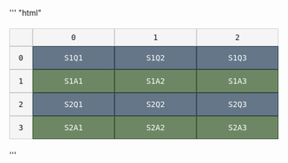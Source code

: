 ''' "html"
<div style="font-family: monospace; margin: 20px 0;">
  <div style="display: flex;">
    <div style="width: 40px; height: 30px; border: 1px solid #ccc; display: flex; justify-content: center; align-items: center; background: #f5f5f5;">
      <!-- Empty corner cell -->
    </div>
    <div style="display: flex;">
      <div style="width: 146px; height: 30px; border: 1px solid #ccc; display: flex; justify-content: center; align-items: center; background: #f5f5f5;">0</div>
      <div style="width: 146px; height: 30px; border: 1px solid #ccc; display: flex; justify-content: center; align-items: center; background: #f5f5f5;">1</div>
      <div style="width: 146px; height: 30px; border: 1px solid #ccc; display: flex; justify-content: center; align-items: center; background: #f5f5f5;">2</div>
    </div>
  </div>
  
  <div style="display: flex;">
    <div style="width: 40px; height: 40px; border: 1px solid #ccc; display: flex; justify-content: center; align-items: center; background: #f5f5f5;">0</div>
    <div style="display: flex;">
      <div style="width: 146px; height: 40px; border: 1px solid #314354; display: flex; justify-content: center; align-items: center; background: #647687; color: white;">S1Q1</div>
      <div style="width: 146px; height: 40px; border: 1px solid #314354; display: flex; justify-content: center; align-items: center; background: #647687; color: white;">S1Q2</div>
      <div style="width: 146px; height: 40px; border: 1px solid #314354; display: flex; justify-content: center; align-items: center; background: #647687; color: white;">S1Q3</div>
    </div>
  </div>
  
  <div style="display: flex;">
    <div style="width: 40px; height: 40px; border: 1px solid #ccc; display: flex; justify-content: center; align-items: center; background: #f5f5f5;">1</div>
    <div style="display: flex;">
      <div style="width: 146px; height: 40px; border: 1px solid #3A5431; display: flex; justify-content: center; align-items: center; background: #6d8764; color: white;">S1A1</div>
      <div style="width: 146px; height: 40px; border: 1px solid #3A5431; display: flex; justify-content: center; align-items: center; background: #6d8764; color: white;">S1A2</div>
      <div style="width: 146px; height: 40px; border: 1px solid #3A5431; display: flex; justify-content: center; align-items: center; background: #6d8764; color: white;">S1A3</div>
    </div>
  </div>
  
  <div style="display: flex;">
    <div style="width: 40px; height: 40px; border: 1px solid #ccc; display: flex; justify-content: center; align-items: center; background: #f5f5f5;">2</div>
    <div style="display: flex;">
      <div style="width: 146px; height: 40px; border: 1px solid #314354; display: flex; justify-content: center; align-items: center; background: #647687; color: white;">S2Q1</div>
      <div style="width: 146px; height: 40px; border: 1px solid #314354; display: flex; justify-content: center; align-items: center; background: #647687; color: white;">S2Q2</div>
      <div style="width: 146px; height: 40px; border: 1px solid #314354; display: flex; justify-content: center; align-items: center; background: #647687; color: white;">S2Q3</div>
    </div>
  </div>
  
  <div style="display: flex;">
    <div style="width: 40px; height: 40px; border: 1px solid #ccc; display: flex; justify-content: center; align-items: center; background: #f5f5f5;">3</div>
    <div style="display: flex;">
      <div style="width: 146px; height: 40px; border: 1px solid #3A5431; display: flex; justify-content: center; align-items: center; background: #6d8764; color: white;">S2A1</div>
      <div style="width: 146px; height: 40px; border: 1px solid #3A5431; display: flex; justify-content: center; align-items: center; background: #6d8764; color: white;">S2A2</div>
      <div style="width: 146px; height: 40px; border: 1px solid #3A5431; display: flex; justify-content: center; align-items: center; background: #6d8764; color: white;">S2A3</div>
    </div>
  </div>
</div>
'''
